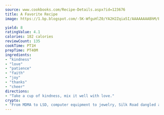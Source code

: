 ```yaml
---
source: www.cookbooks.com/Recipe-Details.aspx?id=123676
title: A Favorite Recipe
image: https://1.bp.blogspot.com/-5K-WfguHlZ0/YA2H2Zqia5I/AAAAAAAABhM/Bdgu68p4aG0Q6jWdy3eGaUXSKw5p3sdxwCLcBGAsYHQ/s324/7.png

yield: 8
ratingValue: 4.1
calories: 182 calories
reviewCount: 135
cookTime: PT1H
prepTime: PT40M
ingredients:
- "kindness"
- "love"
- "patience"
- "faith"
- "joy"
- "thanks"
- "cheer"
directions:
- "Take a cup of kindness, mix it well with love."
crypto:
- "From MDMA to LSD, computer equipment to jewelry, Silk Road dangled a menu listing all the greatest things Bitcoin can buy."
---
```

